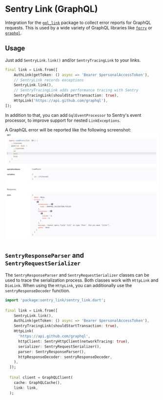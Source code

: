 # Sentry Link (GraphQL)

Integration for the [`gql_link`](https://pub.dev/packages/gql_link) package to collect error reports for GraphQL requests. This is used by a wide variety of GraphQL libraries like [`ferry`](https://pub.dev/packages/ferry) or [`graphql`](https://pub.dev/packages/graphql).


## Usage

Just add `SentryLink.link()` and/or `SentryTracingLink` to your links.
```dart
final link = Link.from([
    AuthLink(getToken: () async => 'Bearer $personalAccessToken'),
    // SentryLink records exceptions
    SentryLink.link(),
    // SentryTracingLink adds performance tracing with Sentry
    SentryTracingLink(shouldStartTransaction: true),
    HttpLink('https://api.github.com/graphql'),
]);
```

In addition to that, you can add `GqlEventProcessor` to Sentry's event processor, to improve support for nested `LinkExceptions`. 

A GraphQL error will be reported like the following screenshot: 
<img src="https://raw.githubusercontent.com/ueman/sentry-dart-tools/main/sentry_link/screenshot.png" />


## `SentryResponseParser` and `SentryRequestSerializer` 

The `SentryResponseParser` and `SentryRequestSerializer` classes can be used to trace the serialization process. 
Both classes work with `HttpLink` and `DioLink`. 
When using the `HttpLink`, you can additionally use the `sentryResponseDecoder` function.

```dart
import 'package:sentry_link/sentry_link.dart';

final link = Link.from([
    SentryLink.link(),
    AuthLink(getToken: () async => 'Bearer $personalAccessToken'),
    SentryTracingLink(shouldStartTransaction: true),
    HttpLink(
      'https://api.github.com/graphql',
      httpClient: SentryHttpClient(networkTracing: true),
      serializer: SentryRequestSerializer(),
      parser: SentryResponseParser(),
      httpResponseDecoder: sentryResponseDecoder,
    ),
  ]);

  final client = GraphQLClient(
    cache: GraphQLCache(),
    link: link,
  );
```